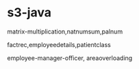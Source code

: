 # s3-java
matrix-multiplication,natnumsum,palnum

factrec,employeedetails,patientclass

employee-manager-officer, areaoverloading
